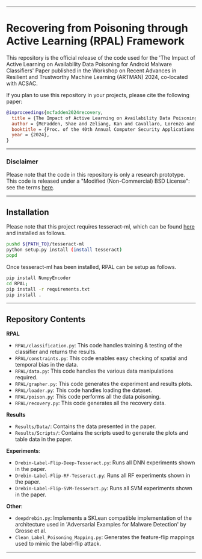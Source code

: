 ***
# Recovering from Poisoning through Active Learning (RPAL) Framework

This repository is the official release of the code used for the 'The Impact of Active Learning on Availability Data Poisoning for Android Malware Classifiers' Paper published in the Workshop on Recent Advances in Resilient and Trustworthy Machine Learning (ARTMAN) 2024, co-located with ACSAC.

If you plan to use this repository in your projects, please cite the following paper:

```bibtex
@inproceedings{mcfadden2024recovery,
  title = {The Impact of Active Learning on Availability Data Poisoning for Android Malware Classifiers},
  author = {McFadden, Shae and Zeliang, Kan and Cavallaro, Lorenzo and Pierazzi, Fabio},
  booktitle = {Proc. of the 40th Annual Computer Security Applications Conference ({ACSAC})},
  year = {2024},
}
```
***

### Disclaimer 

Please note that the code in this repository is only a research prototype. This code is released under a "Modified (Non-Commercial) BSD License": see the terms [here](./LICENSE).

***

## Installation
Please note that this project requires tesseract-ml, which can be found [here](https://github.com/s2labres/tesseract-ml-release) and installed as follows.
```bash
pushd ${PATH_TO}/tesseract-ml
python setup.py install (install tesseract)
popd
```
Once tesseract-ml has been installed, RPAL can be setup as follows.
``` bash
pip install NumpyEncoder
cd RPAL;
pip install -r requirements.txt
pip install .
```

***

## Repository Contents

**RPAL**
- `RPAL/classification.py`: This code handles training & testing of the classifier and returns the results.
- `RPAL/constraints.py`: This code enables easy checking of spatial and temporal bias in the data.
- `RPAL/data.py`: This code handles the various data manipulations required.
- `RPAL/grapher.py`: This code generates the experiment and results plots.
- `RPAL/loader.py`: This code handles loading the dataset.
- `RPAL/poison.py`: This code performs all the data poisoning.
- `RPAL/recovery.py`: This code generates all the recovery data.

**Results**
- `Results/Data/`: Contains the data presented in the paper.
- `Results/Scripts/`: Contains the scripts used to generate the plots and table data in the paper.

**Experiments**:
- `Drebin-Label-Flip-Deep-Tesseract.py`: Runs all DNN experiments shown in the paper.
- `Drebin-Label-Flip-RF-Tesseract.py`: Runs all RF experiments shown in the paper.
- `Drebin-Label-Flip-SVM-Tesseract.py`: Runs all SVM experiments shown in the paper.

**Other**:
- `deepdrebin.py`: Implements a SKLean compatible implementation of the architecture used in 'Adversarial Examples for Malware Detection' by Grosse et al.
- `Clean_Label_Poisoning_Mapping.py`: Generates the feature-flip mappings used to mimic the label-flip attack.

***
